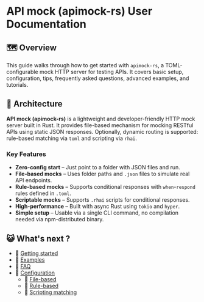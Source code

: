 # API mock (apimock-rs) User Documentation

## 🗺️ Overview

This guide walks through how to get started with `apimock-rs`, a TOML-configurable mock HTTP server for testing APIs. It covers basic setup, configuration, tips, frequently asked questions, advanced examples, and tutorials.

## 🏯 Architecture

**API mock (apimock-rs)** is a lightweight and developer-friendly HTTP mock server built in Rust. It provides file-based mechanism for mocking RESTful APIs using static JSON responses. Optionally, dynamic routing is supported: rule-based matching via `toml` and scripting via `rhai`.

### Key Features

- **Zero-config start** – Just point to a folder with JSON files and run.
- **File-based mocks** – Uses folder paths and `.json` files to simulate real API endpoints.
- **Rule-based mocks** – Supports conditional responses with `when`-`respond` rules defined in `.toml`.
- **Scriptable mocks** – Supports `.rhai` scripts for conditional responses.
- **High-performance** – Built with async Rust using `tokio` and `hyper`.
- **Simple setup** – Usable via a single CLI command, no compilation needed via npm-distributed binary.

## 😺 What's next ?

- 👟 [Getting started](./getting-started.md)
- 🧳 [Examples](./examples.md)
- 🍹 [FAQ](./faq.md)
- 🎒 [Configuration](./configuration/README.md)
    - 🍪 [File-based](./configuration//file-based.md)
    - 🍨 [Rule-based](./configuration/rule-based.md)
    - 🧁 [Scripting matching](./configuration//scripting-mappings.md)
